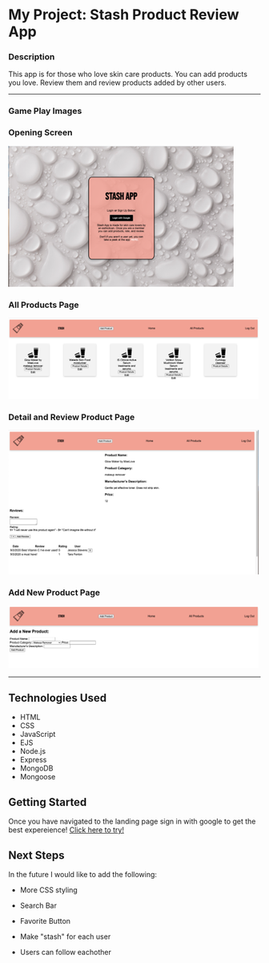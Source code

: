 # My Project: Stash Product Review App

### Description

This app is for those who love skin care products. You can add products you love. Review them and review products added by other users. 
______

### Game Play Images

### Opening Screen
<img src="public/images/Screen Shot 2020-09-03 at 6.41.38 PM.png" width="450px" >

### All Products Page
<img src="public/images/Screen Shot 2020-09-03 at 6.42.45 PM.png" width="500px" >

### Detail and Review Product Page
<img src="public/images/Screen Shot 2020-09-03 at 6.45.47 PM.png" width="500px" >

### Add New Product Page
<img src="public/images/Screen Shot 2020-09-03 at 6.49.04 PM.png" width="500px" >

_____

## Technologies Used
* HTML
* CSS
* JavaScript
* EJS
* Node.js
* Express
* MongoDB
* Mongoose 

## Getting Started
Once you have navigated to the landing page sign in with google to get the best expereience!
<a href="https://jessica-products.herokuapp.com/">Click here to try!</a>

## Next Steps
In the future I would like to add the following:

* More CSS styling

* Search Bar

*  Favorite Button

* Make "stash" for each user

* Users can follow eachother